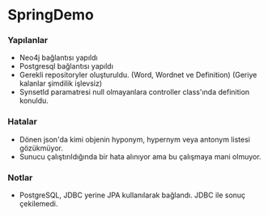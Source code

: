 # SpringDemo
### Yapılanlar
* Neo4j bağlantısı yapıldı
* Postgresql bağlantısı yapıldı
* Gerekli repositoryler oluşturuldu. (Word, Wordnet ve Definition) (Geriye kalanlar şimdilik işlevsiz)
* SynsetId paramatresi null olmayanlara controller class'ında definition konuldu.

### Hatalar
* Dönen json'da kimi objenin hyponym, hypernym veya antonym listesi gözükmüyor.
* Sunucu çalıştırıldığında bir hata alınıyor ama bu çalışmaya mani olmuyor.

### Notlar
* PostgreSQL, JDBC yerine JPA kullanılarak bağlandı. JDBC ile sonuç çekilemedi.
